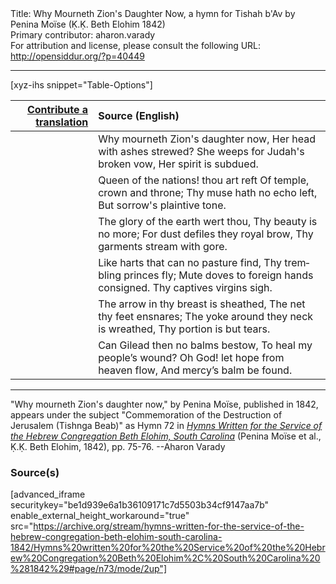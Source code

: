 <html>
<head></head>
<body>
Title: Why Mourneth Zion's Daughter Now, a hymn for Tishah b'Av by Penina Moïse (Ḳ.Ḳ. Beth Elohim 1842)<br />
Primary contributor: aharon.varady<br />
For attribution and license, please consult the following URL: <a href="http://opensiddur.org/?p=40449">http://opensiddur.org/?p=40449</a>
<p />
<hr />

[xyz-ihs snippet="Table-Options"]<table style="margin-left: auto; margin-right: auto;" class="draggable">
<thead><tr><th id="x" style="text-align: right;"><a href="/contribute/upload">Contribute a translation</a></th><th style="text-align: left;">Source (English)</th></tr></thead>
<tbody>
<tr><td style="vertical-align:top;">
<div class="liturgy" lang="he" style="text-align: right;">

</div></td>

<td style="vertical-align:top;">
<div class="english" lang="en" style="text-align: left;">
Why mourneth Zion's daughter now, 
Her head with ashes strewed? 
She weeps for Judah's broken vow, 
Her spirit is subdued.
</div></td></tr>


<tr><td style="vertical-align:top;">
<div class="liturgy" lang="he" style="text-align: right;">

</div></td>

<td style="vertical-align:top;">
<div class="english" lang="en" style="text-align: left;">
Queen of the nations! thou art reft 
Of temple, crown and throne; 
Thy muse hath no echo left,
But sorrow's plaintive tone.
 </div></td></tr>


<tr><td style="vertical-align:top;">
<div class="liturgy" lang="he" style="text-align: right;">

</div></td>

<td style="vertical-align:top;">
<div class="english" lang="en" style="text-align: left;">
The glory of the  earth wert thou,  
Thy beauty is no more; 
For dust defiles they royal brow, 
Thy garments stream with gore.
</div></td></tr>


<tr><td style="vertical-align:top;">
<div class="liturgy" lang="he" style="text-align: right;">

</div></td>

<td style="vertical-align:top;">
<div class="english" lang="en" style="text-align: left;">
Like harts that can no pasture find, 
Thy trembling princes fly;
Mute doves to foreign hands consigned.
Thy captives virgins sigh.
</div></td></tr>


<tr><td style="vertical-align:top;">
<div class="liturgy" lang="he" style="text-align: right;">

</div></td>

<td style="vertical-align:top;">
<div class="english" lang="en" style="text-align: left;">
The arrow in thy breast is sheathed,
The net thy feet ensnares; 
The yoke around they neck is wreathed,
Thy portion is but tears.
</div></td></tr>


<tr><td style="vertical-align:top;">
<div class="liturgy" lang="he" style="text-align: right;">

</div></td>

<td style="vertical-align:top;">
<div class="english" lang="en" style="text-align: left;">
Can Gilead then no balms bestow, 
To heal my people’s wound? 
Oh God! let hope from heaven flow,
And mercy’s balm be found.
</div></td></tr>
</tbody></table>

<hr />

"Why mourneth Zion's daughter now," by Penina Moïse, published in 1842, appears under the subject "Commemoration of the Destruction of Jerusalem (Tishnga Beab)" as Hymn 72 in <em><a href="/?p=39305">Hymns Written for the Service of the Hebrew Congregation Beth Elohim, South Carolina</a></em> (Penina Moïse et al., Ḳ.Ḳ. Beth Elohim, 1842), pp. 75-76. --Aharon Varady

<h3>Source(s)</h3>

[advanced_iframe securitykey="be1d939e6a1b36109171c7d5503b34cf9147aa7b" enable_external_height_workaround="true" src="https://archive.org/stream/hymns-written-for-the-service-of-the-hebrew-congregation-beth-elohim-south-carolina-1842/Hymns%20written%20for%20the%20Service%20of%20the%20Hebrew%20Congregation%20Beth%20Elohim%2C%20South%20Carolina%20%281842%29#page/n73/mode/2up"]

&nbsp; 
</body>
</html>